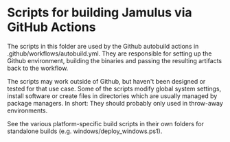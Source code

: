 # Scripts for building Jamulus via GitHub Actions

The scripts in this folder are used by the Github autobuild actions in .github/workflows/autobuild.yml.
They are responsible for setting up the Github environment, building the binaries and passing the resulting artifacts back to the workflow.

The scripts may work outside of Github, but haven't been designed or tested for that use case.
Some of the scripts modify global system settings, install software or create files in directories which are usually managed by package managers.
In short: They should probably only used in throw-away environments.

See the various platform-specific build scripts in their own folders for standalone builds (e.g. windows/deploy_windows.ps1).

